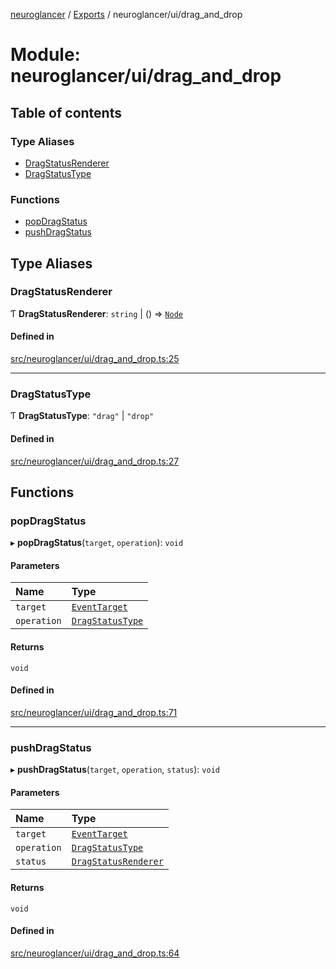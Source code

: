 [neuroglancer](../README.md) / [Exports](../modules.md) / neuroglancer/ui/drag\_and\_drop

# Module: neuroglancer/ui/drag\_and\_drop

## Table of contents

### Type Aliases

- [DragStatusRenderer](neuroglancer_ui_drag_and_drop.md#dragstatusrenderer)
- [DragStatusType](neuroglancer_ui_drag_and_drop.md#dragstatustype)

### Functions

- [popDragStatus](neuroglancer_ui_drag_and_drop.md#popdragstatus)
- [pushDragStatus](neuroglancer_ui_drag_and_drop.md#pushdragstatus)

## Type Aliases

### DragStatusRenderer

Ƭ **DragStatusRenderer**: `string` \| () => [`Node`](main_module._internal_.md#node)

#### Defined in

[src/neuroglancer/ui/drag_and_drop.ts:25](https://github.com/ActiveBrainAtlas2/neuroglancer/blob/034b457d/src/neuroglancer/ui/drag_and_drop.ts#L25)

___

### DragStatusType

Ƭ **DragStatusType**: ``"drag"`` \| ``"drop"``

#### Defined in

[src/neuroglancer/ui/drag_and_drop.ts:27](https://github.com/ActiveBrainAtlas2/neuroglancer/blob/034b457d/src/neuroglancer/ui/drag_and_drop.ts#L27)

## Functions

### popDragStatus

▸ **popDragStatus**(`target`, `operation`): `void`

#### Parameters

| Name | Type |
| :------ | :------ |
| `target` | [`EventTarget`](main_module._internal_.md#eventtarget) |
| `operation` | [`DragStatusType`](neuroglancer_ui_drag_and_drop.md#dragstatustype) |

#### Returns

`void`

#### Defined in

[src/neuroglancer/ui/drag_and_drop.ts:71](https://github.com/ActiveBrainAtlas2/neuroglancer/blob/034b457d/src/neuroglancer/ui/drag_and_drop.ts#L71)

___

### pushDragStatus

▸ **pushDragStatus**(`target`, `operation`, `status`): `void`

#### Parameters

| Name | Type |
| :------ | :------ |
| `target` | [`EventTarget`](main_module._internal_.md#eventtarget) |
| `operation` | [`DragStatusType`](neuroglancer_ui_drag_and_drop.md#dragstatustype) |
| `status` | [`DragStatusRenderer`](neuroglancer_ui_drag_and_drop.md#dragstatusrenderer) |

#### Returns

`void`

#### Defined in

[src/neuroglancer/ui/drag_and_drop.ts:64](https://github.com/ActiveBrainAtlas2/neuroglancer/blob/034b457d/src/neuroglancer/ui/drag_and_drop.ts#L64)
